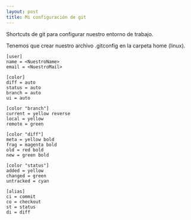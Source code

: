 ```yaml
---
layout: post
title: Mi configuración de git
---
```


Shortcuts de git para configurar nuestro entorno de trabajo.

Tenemos que crear nuestro archivo .gitconfig en la carpeta home (linux).

```
[user]
name = <NuestroName>
email = <NuestroMail>

[color]
diff = auto
status = auto
branch = auto
ui = auto

[color "branch"]
current = yellow reverse
local = yellow
remote = green

[color "diff"]
meta = yellow bold
frag = magenta bold
old = red bold
new = green bold

[color "status"]
added = yellow
changed = green
untracked = cyan

[alias]
ci = commit
co = checkout
st = status
di = diff
```
